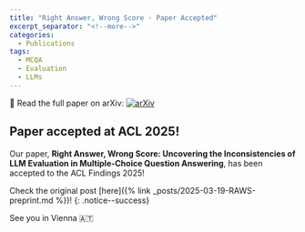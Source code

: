 ```yaml
---
title: "Right Answer, Wrong Score - Paper Accepted"
excerpt_separator: "<!--more-->"
categories:
  - Publications
tags:
  - MCQA
  - Evaluation
  - LLMs
---
```

📄 Read the full paper on arXiv: [![arXiv](https://img.shields.io/badge/arXiv-paper-b31b1b.svg)](https://arxiv.org/abs/2503.14996) 

## Paper accepted at ACL 2025!

Our paper, **Right Answer, Wrong Score: Uncovering the Inconsistencies of LLM Evaluation in Multiple-Choice Question Answering**, has been accepted to the ACL Findings 2025!

Check the original post [here]({% link _posts/2025-03-19-RAWS-preprint.md %})!
{: .notice--success}

See you in Vienna 🇦🇹